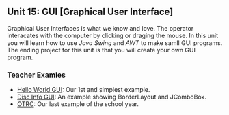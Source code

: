 ## Unit 15: GUI [Graphical User Interface]
Graphical User Interfaces is what we know and love. The operator interacates with the computer by clicking or draging the mouse. In this unit you will learn how to use _Java Swing_ and _AWT_ to make samll GUI programs. The ending project for this unit is that you will create your own GUI program.

### Teacher Examles
* [Hello World GUI](./Hello_World.zip): Our 1st and simplest example.
* [Disc Info GUI](./Discs_Info.zip): An example showing BorderLayout and JComboBox.
* [OTRC](./OTRC.zip): Our last example of the school year.
